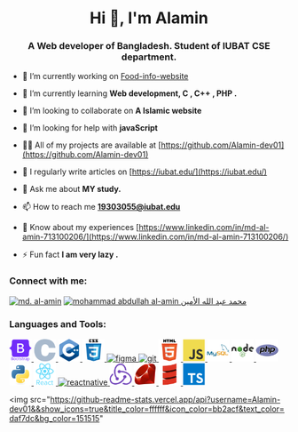 <h1 align="center">Hi 👋, I'm Alamin</h1>
<h3 align="center">A Web developer of Bangladesh. Student of IUBAT CSE department.</h3>

- 🔭 I’m currently working on [Food-info-website](https://github.com/Alamin-dev01/Food-info-website)

- 🌱 I’m currently learning **Web development, C , C++ , PHP .**

- 👯 I’m looking to collaborate on **A Islamic website**

- 🤝 I’m looking for help with **javaScript**

- 👨‍💻 All of my projects are available at [https://github.com/Alamin-dev01](https://github.com/Alamin-dev01)

- 📝 I regularly write articles on [https://iubat.edu/](https://iubat.edu/)

- 💬 Ask me about **MY study.**

- 📫 How to reach me **19303055@iubat.edu**

- 📄 Know about my experiences [https://www.linkedin.com/in/md-al-amin-713100206/](https://www.linkedin.com/in/md-al-amin-713100206/)

- ⚡ Fun fact **I am very lazy .**

<h3 align="left">Connect with me:</h3>
<p align="left">
<a href="https://linkedin.com/in/md. al-amin" target="blank"><img align="center" src="https://cdn.jsdelivr.net/npm/simple-icons@3.0.1/icons/linkedin.svg" alt="md. al-amin" height="30" width="40" /></a>
<a href="https://fb.com/mohammad abdullah al-amin محمد عبد الله الأمين" target="blank"><img align="center" src="https://cdn.jsdelivr.net/npm/simple-icons@3.0.1/icons/facebook.svg" alt="mohammad abdullah al-amin محمد عبد الله الأمين" height="30" width="40" /></a>
</p>

<h3 align="left">Languages and Tools:</h3>
<p align="left"> <a href="https://getbootstrap.com" target="_blank"> <img src="https://raw.githubusercontent.com/devicons/devicon/master/icons/bootstrap/bootstrap-plain-wordmark.svg" alt="bootstrap" width="40" height="40"/> </a> <a href="https://www.cprogramming.com/" target="_blank"> <img src="https://raw.githubusercontent.com/devicons/devicon/master/icons/c/c-original.svg" alt="c" width="40" height="40"/> </a> <a href="https://www.w3schools.com/cpp/" target="_blank"> <img src="https://raw.githubusercontent.com/devicons/devicon/master/icons/cplusplus/cplusplus-original.svg" alt="cplusplus" width="40" height="40"/> </a> <a href="https://www.w3schools.com/css/" target="_blank"> <img src="https://raw.githubusercontent.com/devicons/devicon/master/icons/css3/css3-original-wordmark.svg" alt="css3" width="40" height="40"/> </a> <a href="https://www.figma.com/" target="_blank"> <img src="https://www.vectorlogo.zone/logos/figma/figma-icon.svg" alt="figma" width="40" height="40"/> </a> <a href="https://git-scm.com/" target="_blank"> <img src="https://www.vectorlogo.zone/logos/git-scm/git-scm-icon.svg" alt="git" width="40" height="40"/> </a> <a href="https://www.w3.org/html/" target="_blank"> <img src="https://raw.githubusercontent.com/devicons/devicon/master/icons/html5/html5-original-wordmark.svg" alt="html5" width="40" height="40"/> </a> <a href="https://developer.mozilla.org/en-US/docs/Web/JavaScript" target="_blank"> <img src="https://raw.githubusercontent.com/devicons/devicon/master/icons/javascript/javascript-original.svg" alt="javascript" width="40" height="40"/> </a> <a href="https://www.mysql.com/" target="_blank"> <img src="https://raw.githubusercontent.com/devicons/devicon/master/icons/mysql/mysql-original-wordmark.svg" alt="mysql" width="40" height="40"/> </a> <a href="https://nodejs.org" target="_blank"> <img src="https://raw.githubusercontent.com/devicons/devicon/master/icons/nodejs/nodejs-original-wordmark.svg" alt="nodejs" width="40" height="40"/> </a> <a href="https://www.php.net" target="_blank"> <img src="https://raw.githubusercontent.com/devicons/devicon/master/icons/php/php-original.svg" alt="php" width="40" height="40"/> </a> <a href="https://www.python.org" target="_blank"> <img src="https://raw.githubusercontent.com/devicons/devicon/master/icons/python/python-original.svg" alt="python" width="40" height="40"/> </a> <a href="https://reactjs.org/" target="_blank"> <img src="https://raw.githubusercontent.com/devicons/devicon/master/icons/react/react-original-wordmark.svg" alt="react" width="40" height="40"/> </a> <a href="https://reactnative.dev/" target="_blank"> <img src="https://reactnative.dev/img/header_logo.svg" alt="reactnative" width="40" height="40"/> </a> <a href="https://redux.js.org" target="_blank"> <img src="https://raw.githubusercontent.com/devicons/devicon/master/icons/redux/redux-original.svg" alt="redux" width="40" height="40"/> </a> <a href="https://www.ruby-lang.org/en/" target="_blank"> <img src="https://raw.githubusercontent.com/devicons/devicon/master/icons/ruby/ruby-original.svg" alt="ruby" width="40" height="40"/> </a> <a href="https://www.scala-lang.org" target="_blank"> <img src="https://raw.githubusercontent.com/devicons/devicon/master/icons/scala/scala-original.svg" alt="scala" width="40" height="40"/> </a> <a href="https://www.typescriptlang.org/" target="_blank"> <img src="https://raw.githubusercontent.com/devicons/devicon/master/icons/typescript/typescript-original.svg" alt="typescript" width="40" height="40"/> </a> </p>

<img src="https://github-readme-stats.vercel.app/api?username=Alamin-dev01&&show_icons=true&title_color=ffffff&icon_color=bb2acf&text_color=daf7dc&bg_color=151515"
